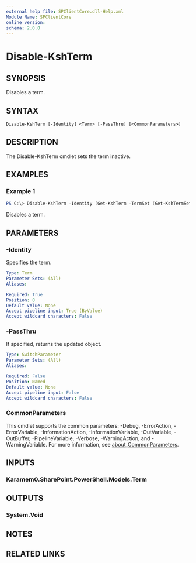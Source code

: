 ```yaml
---
external help file: SPClientCore.dll-Help.xml
Module Name: SPClientCore
online version:
schema: 2.0.0
---
```


# Disable-KshTerm

## SYNOPSIS
Disables a term.

## SYNTAX

```
Disable-KshTerm [-Identity] <Term> [-PassThru] [<CommonParameters>]
```

## DESCRIPTION
The Disable-KshTerm cmdlet sets the term inactive.

## EXAMPLES

### Example 1
```powershell
PS C:\> Disable-KshTerm -Identity (Get-KshTerm -TermSet (Get-KshTermSet -TermGroup (Get-KshTermGroup -TermGroupName 'Company') -TermSetName 'Department') -TermName 'Human Resources')
```

Disables a term.

## PARAMETERS

### -Identity
Specifies the term.

```yaml
Type: Term
Parameter Sets: (All)
Aliases:

Required: True
Position: 0
Default value: None
Accept pipeline input: True (ByValue)
Accept wildcard characters: False
```

### -PassThru
If specified, returns the updated object.

```yaml
Type: SwitchParameter
Parameter Sets: (All)
Aliases:

Required: False
Position: Named
Default value: None
Accept pipeline input: False
Accept wildcard characters: False
```

### CommonParameters
This cmdlet supports the common parameters: -Debug, -ErrorAction, -ErrorVariable, -InformationAction, -InformationVariable, -OutVariable, -OutBuffer, -PipelineVariable, -Verbose, -WarningAction, and -WarningVariable. For more information, see [about_CommonParameters](http://go.microsoft.com/fwlink/?LinkID=113216).

## INPUTS

### Karamem0.SharePoint.PowerShell.Models.Term

## OUTPUTS

### System.Void

## NOTES

## RELATED LINKS
